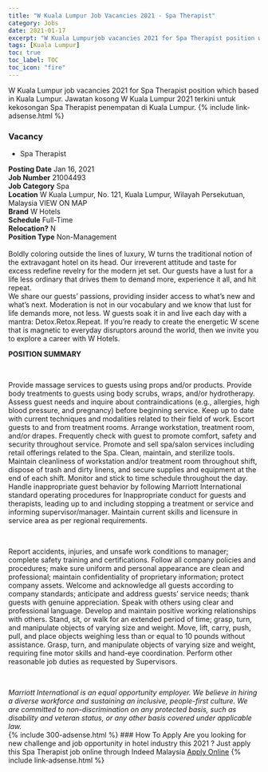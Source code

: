 ```yaml
---
title: "W Kuala Lumpur Job Vacancies 2021 - Spa Therapist" 
category: Jobs 
date: 2021-01-17 
excerpt: "W Kuala Lumpurjob vacancies 2021 for Spa Therapist position which based in Kuala Lumpur. Jawatan kosong W Kuala Lumpur 2021 terkini untuk kekosongan Spa Therapist penempatan di Kuala Lumpur" 
tags: [Kuala Lumpur] 
toc: true 
toc_label: TOC 
toc_icon: "fire" 
--- 
```


W Kuala Lumpur job vacancies 2021 for Spa Therapist position which based in Kuala Lumpur. Jawatan kosong W Kuala Lumpur 2021 terkini untuk kekosongan Spa Therapist penempatan di Kuala Lumpur. 
{% include link-adsense.html %} 
### Vacancy 
- Spa Therapist 
<div><div><div><b>Posting Date</b> Jan 16, 2021<br>
<b>Job Number</b> 21004493<br>
<b>Job Category</b> Spa<br>
<b>Location</b> W Kuala Lumpur, No. 121, Kuala Lumpur, Wilayah Persekutuan, Malaysia VIEW ON MAP<br>
<b>Brand</b> W Hotels<br>
<b>Schedule</b> Full-Time<br>
<b>Relocation?</b> N<br>
<b>Position Type</b> Non-Management<br>
<br>
Boldly coloring outside the lines of luxury, W turns the traditional notion of the extravagant hotel on its head. Our irreverent attitude and taste for excess redefine revelry for the modern jet set. Our guests have a lust for a life less ordinary that drives them to demand more, experience it all, and hit repeat.
<br>
We share our guests&#8217; passions, providing insider access to what&#8217;s new and what&#8217;s next. Moderation is not in our vocabulary and we know that lust for life demands more, not less. W guests soak it in and live each day with a mantra: Detox.Retox.Repeat. If you&#8217;re ready to create the energetic W scene that is magnetic to everyday disruptors around the world, then we invite you to explore a career with W Hotels.<br>
</div><div>
<p><b>POSITION SUMMARY</b></p><br>
<p></p><p>Provide massage services to guests using props and/or products. Provide body treatments to guests using body scrubs, wraps, and/or hydrotherapy. Assess guest needs and inquire about contraindications (e.g., allergies, high blood pressure, and pregnancy) before beginning service. Keep up to date with current techniques and modalities related to their field of work. Escort guests to and from treatment rooms. Arrange workstation, treatment room, and/or drapes. Frequently check with guest to promote comfort, safety and security throughout service. Promote and sell spa/salon services including retail offerings related to the Spa. Clean, maintain, and sterilize tools. Maintain cleanliness of workstation and/or treatment room throughout shift, dispose of trash and dirty linens, and secure supplies and equipment at the end of each shift. Monitor and stick to time schedule throughout the day. Handle inappropriate guest behavior by following Marriott International standard operating procedures for Inappropriate conduct for guests and therapists, leading up to and including stopping a treatment or service and informing supervisor/manager. Maintain current skills and licensure in service area as per regional requirements.</p><br>
<p></p><p>Report accidents, injuries, and unsafe work conditions to manager; complete safety training and certifications. Follow all company policies and procedures; make sure uniform and personal appearance are clean and professional; maintain confidentiality of proprietary information; protect company assets. Welcome and acknowledge all guests according to company standards; anticipate and address guests&#8217; service needs; thank guests with genuine appreciation. Speak with others using clear and professional language. Develop and maintain positive working relationships with others. Stand, sit, or walk for an extended period of time; grasp, turn, and manipulate objects of varying size and weight. Move, lift, carry, push, pull, and place objects weighing less than or equal to 10 pounds without assistance. Grasp, turn, and manipulate objects of varying size and weight, requiring fine motor skills and hand-eye coordination. Perform other reasonable job duties as requested by Supervisors.</p><br>
</div><p></p><i>Marriott International is an equal opportunity employer. We believe in hiring a diverse workforce and sustaining an inclusive, people-first culture. We are committed to non-discrimination on any protected basis, such as disability and veteran status, or any other basis covered under applicable law.</i></div></div> 
{% include 300-adsense.html %} 
### How To Apply 
Are you looking for new challenge and job opportunity in hotel industry this 2021 ?
Just apply this Spa Therapist job online through Indeed Malaysia 
<a href="https://malaysia.indeed.com/viewjob?jk=2f1edc3dc664f41b" class="btn btn--info" target="_blank" rel="nofollow noopenner">Apply Online</a> 
{% include link-adsense.html %} 